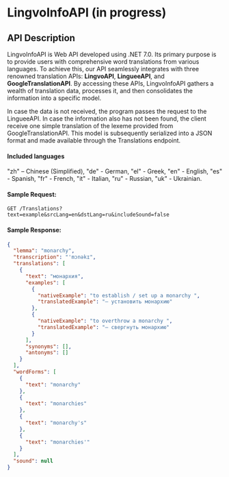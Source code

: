 # LingvoInfoAPI (in progress)
## API Description
LingvoInfoAPI is Web API developed using .NET 7.0. Its primary purpose is to provide users with comprehensive word translations from various languages. To achieve this, our API seamlessly integrates with three renowned translation APIs: **LingvoAPI**, **LingueeAPI**, and **GoogleTranslationAPI**. By accessing these APIs, LingvoInfoAPI gathers a wealth of translation data, processes it, and then consolidates the information into a specific model. 

In case the data is not received, the program passes the request to the LingueeAPI. In case the information also has not been found, the client receive one simple translation of the lexeme provided from GoogleTranslationAPI. This model is subsequently serialized into a JSON format and made available through the Translations endpoint.

#### Included languages
"zh" – Chinese (Simplified),
"de" - German,
"el" - Greek,
"en" - English,
"es" - Spanish,
"fr" - French,
"it" - Italian,
"ru" - Russian,
"uk" - Ukrainian.

#### Sample Request:
```http
GET /Translations?text=example&srcLang=en&dstLang=ru&includeSound=false
```

#### Sample Response:
```json
{
  "lemma": "monarchy",
  "transcription": "'mɔnəkɪ",
  "translations": [
    {
      "text": "монархия",
      "examples": [
        {
          "nativeExample": "to establish / set up a monarchy ",
          "translatedExample": "— установить монархию"
        },
        {
          "nativeExample": "to overthrow a monarchy ",
          "translatedExample": "— свергнуть монархию"
        }
      ],
      "synonyms": [],
      "antonyms": []
    }
  ],
  "wordForms": [
    {
      "text": "monarchy"
    },
    {
      "text": "monarchies"
    },
    {
      "text": "monarchy's"
    },
    {
      "text": "monarchies'"
    }
  ],
  "sound": null
}
```
